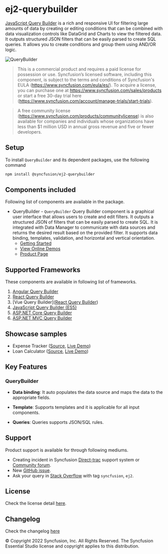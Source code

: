 # ej2-querybuilder

[JavaScript Query Builder](https://www.syncfusion.com/javascript-ui-controls/js-query-builder?utm_source=npm&utm_medium=listing&utm_campaign=javascript-query-builder-npm) is a rich and responsive UI for filtering large amounts of data by creating or editing conditions that can be combined with data visualization controls like DataGrid and Charts to view the filtered data. It outputs structured JSON filters that can be easily parsed to create SQL queries. It allows you to create conditions and group them using AND/OR logic.

![QueryBuilder](https://ej2.syncfusion.com/products/images/querybuilder/readme.gif)

> This is a commercial product and requires a paid license for possession or use. Syncfusion’s licensed software, including this component, is subject to the terms and conditions of Syncfusion's EULA (https://www.syncfusion.com/eula/es/). To acquire a license, you can purchase one at https://www.syncfusion.com/sales/products or start a free 30-day trial here (https://www.syncfusion.com/account/manage-trials/start-trials).

> A free community license (https://www.syncfusion.com/products/communitylicense) is also available for companies and individuals whose organizations have less than $1 million USD in annual gross revenue and five or fewer developers.

## Setup

To install `QueryBuilder` and its dependent packages, use the following command

```sh
npm install @syncfusion/ej2-querybuilder
```

## Components included

Following list of components are available in the package.

* QueryBuilder - `QueryBuilder` Query Builder component is a graphical user interface that allows users to create and edit filters. It outputs a structured JSON of filters that can be easily parsed to create SQL. It is integrated with Data Manager to communicate with data sources and returns the desired result based on the provided filter. It supports data binding, templates, validation, and horizontal and vertical orientation.
   * [Getting Started](https://ej2.syncfusion.com/documentation/query-builder/getting-started?utm_source=npm&utm_medium=listing&utm_campaign=javascript-query-builder-npm)
    * [View Online Demos](https://ej2.syncfusion.com/demos/?utm_source=npm&utm_medium=listing&utm_campaign=javascript-query-builder-npm#/material/querybuilder/default)
    * [Product Page](https://www.syncfusion.com/javascript-ui-controls/js-query-builder?utm_source=npm&utm_medium=listing&utm_campaign=javascript-query-builder-npm)

## Supported Frameworks

These components are available in following list of frameworks.
1. [Angular Query Builder](https://www.syncfusion.com/angular-ui-components/angular-query-builder?utm_source=npm&utm_medium=listing&utm_campaign=javascript-query-builder-npm)
2. [React Query Builder](https://www.syncfusion.com/react-ui-components/react-query-builder?utm_source=npm&utm_medium=listing&utm_campaign=javascript-query-builder-npm)
3. [Vue Query Builder]([React Query Builder](https://www.syncfusion.com/vue-ui-components/vue-query-builder?utm_source=npm&utm_medium=listing&utm_campaign=javascript-query-builder-npm))
4. [JavaScript Query Builder (ES5)](https://www.syncfusion.com/javascript-ui-controls/js-query-builder?utm_source=npm&utm_medium=listing&utm_campaign=javascript-query-builder-npm)
5. [ASP.NET Core Query Builder](https://www.syncfusion.com/aspnet-core-ui-controls/query-builder?utm_source=npm&utm_medium=listing&utm_campaign=javascript-query-builder-npm)
6. [ASP.NET MVC Query Builder](https://www.syncfusion.com/aspnet-mvc-ui-controls/query-builder?utm_source=npm&utm_medium=listing&utm_campaign=javascript-query-builder-npm)

## Showcase samples

* Expense Tracker ([Source](https://github.com/syncfusion/ej2-showcase-ts-expensetracker), [Live Demo](https://ej2.syncfusion.com/showcase/typescript/expensetracker/?utm_source=npm&utm_campaign=button#/dashboard))
* Loan Calculator ([Source](https://github.com/syncfusion/ej2-showcase-ts-loancalculator), [Live Demo](https://ej2.syncfusion.com/showcase/typescript/loancalculator/?utm_source=npm&utm_campaign=button))


## Key Features

### QueryBuilder

- **Data binding**: It auto populates the data source and maps the data to the appropriate fields.

- **Template**: Supports templates and it is applicable for all input components.

- **Queries**: Queries supports JSON/SQL rules.

## Support

Product support is available for through following mediums.

* Creating incident in Syncfusion [Direct-trac](https://www.syncfusion.com/support/directtrac/incidents?utm_source=npm&utm_medium=listing&utm_campaign=javascript-query-builder-npm) support system or [Community forum](https://www.syncfusion.com/forums/essential-js2?utm_source=npm&utm_medium=listing&utm_campaign=javascript-query-builder-npm).
* New [GitHub issue](https://github.com/syncfusion/ej2-javascript-ui-controls/issues/new?utm_source=npm&utm_medium=listing&utm_campaign=javascript-query-builder-npm).
* Ask your query in [Stack Overflow](https://stackoverflow.com/?utm_source=npm&utm_medium=listing&utm_campaign=javascript-query-builder-npm) with tag `syncfusion`, `ej2`.

## License

Check the license detail [here](https://github.com/syncfusion/ej2-javascript-ui-controls/blob/master/license?utm_source=npm&utm_medium=listing&utm_campaign=javascript-query-builder-npm).

## Changelog

Check the changelog [here](https://github.com/syncfusion/ej2-javascript-ui-controls/blob/master/controls/querybuilder/CHANGELOG.md?utm_source=npm&utm_medium=listing&utm_campaign=javascript-query-builder-npm)

© Copyright 2022 Syncfusion, Inc. All Rights Reserved. The Syncfusion Essential Studio license and copyright applies to this distribution.